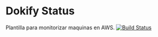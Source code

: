 # Dokify Status

Plantilla para monitorizar maquinas en AWS.
[![Build Status](https://secure.travis-ci.org/albertoprad/dokify-status.png)](http://travis-ci.org/albertoprad/dokify-status)

